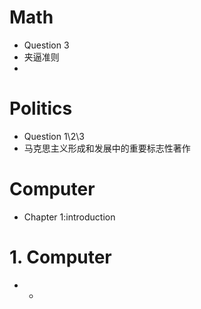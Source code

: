 # Math 

* Question 3
* 夹逼准则
* 



# Politics

* Question 1\2\3
* 马克思主义形成和发展中的重要标志性著作



# Computer

* Chapter 1:introduction



# 1. Computer

* * 
